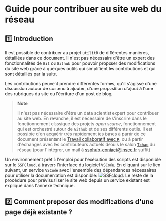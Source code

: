 # Guide pour contribuer au site web du réseau

## :one: Introduction

Il est possible de contribuer au projet `utilitR` de différentes manières, détaillées dans ce document. 
Il n'est pas nécessaire d'être un expert des fonctionnalités de `Git` ou `Github` pour pouvoir
proposer des modifications du site web grâce à quelques outils qui simplifient les contributions
et qui sont détaillés par la suite. 

Les contributions peuvent prendre différentes formes, qu'il s'agisse d'une discussion autour de contenu à ajouter,
d'une proposition d'ajout à l'une des rubriques du site ou l'écriture d'un post de blog. 

> **Note**
> 
> Il n'est pas nécessaire d'être un data scientist expert pour contribuer au site web. En
> revanche, il est nécessaire de s'inscrire dans le fonctionnement
> classique des projets _open source_,
> fonctionnement qui est orchestré autour de `Github` et de ses différents outils.
> Il est possible d'en acquérir très rapidement les bases à partir de ce document présentant le [Travail collaboratif avec `R`](https://linogaliana.gitlab.io/collaboratif/git.html#des-bases-de-git), ou à partir d'échanges avec les contributeurs actuels
> depuis le salon [`Tchap`](https://www.tchap.gouv.fr/) du réseau (pour l'intégrer, un mail à <ssphub-contact@insee.fr> suffit)

Un environnement prêt à l'emploi pour l'exécution des scripts est disponible sur le `SSPCloud`, à 
travers l'interface du logiciel `VSCode`.
En cliquant sur le lien suivant, un service `VSCode` avec l'ensemble des dépendances nécessaires pour utiliser la documentation est disponible: [![SSPcloud](https://img.shields.io/badge/SSPcloud-Tester%20via%20SSP--cloud-informational?logo=visualstudio)](https://datalab.sspcloud.fr/launcher/ide/vscode-python?autoLaunch=false&networking.user.enabled=true&security.allowlist.enabled=false&init.personalInit=%C2%ABhttps%3A%2F%2Fraw.githubusercontent.com%2FInseeFrLab%2Fssphub%2Fcontributing%2Finit.sh%C2%BB).
Le reste de la procédure pour prévisualiser le site web depuis un service existant est expliqué dans l'annexe technique.


## :two: Comment proposer des modifications d'une page déjà existante ? 

